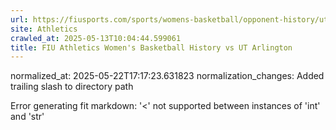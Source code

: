 ```yaml
---
url: https://fiusports.com/sports/womens-basketball/opponent-history/ut-arlington/331/
site: Athletics
crawled_at: 2025-05-13T10:04:44.599061
title: FIU Athletics Women's Basketball History vs UT Arlington
---
```

normalized_at: 2025-05-22T17:17:23.631823
normalization_changes: Added trailing slash to directory path

Error generating fit markdown: '<' not supported between instances of 'int' and 'str'